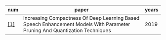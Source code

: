 | num  | paper | years |
| ------ | ------ | ------ |
| [[1]](https://github.com/ffxz/PaperNotes/blob/master/paper_list/Increasing_Compactness_Of_Deep_Learning_Based_Speech_Enhancement_Models_With_Parameter_Pruning_And_Quantization_Techniques.md) |Increasing Compactness Of Deep Learning Based Speech Enhancement Models With Parameter Pruning And Quantization Techniques | 2019 |
